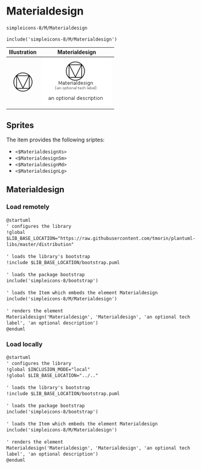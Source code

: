 # Materialdesign


```text
simpleicons-8/M/Materialdesign
```

```text
include('simpleicons-8/M/Materialdesign')
```



| Illustration | Materialdesign |
| :---: | :---: |
| ![illustration for Illustration](../../simpleicons-8/M/Materialdesign.png) | ![illustration for Materialdesign](../../simpleicons-8/M/Materialdesign.Local.png) |



## Sprites
The item provides the following sriptes:

- `<$MaterialdesignXs>`
- `<$MaterialdesignSm>`
- `<$MaterialdesignMd>`
- `<$MaterialdesignLg>`





## Materialdesign

### Load remotely
```plantuml
@startuml
' configures the library
!global $LIB_BASE_LOCATION="https://raw.githubusercontent.com/tmorin/plantuml-libs/master/distribution"

' loads the library's bootstrap
!include $LIB_BASE_LOCATION/bootstrap.puml

' loads the package bootstrap
include('simpleicons-8/bootstrap')

' loads the Item which embeds the element Materialdesign
include('simpleicons-8/M/Materialdesign')

' renders the element
Materialdesign('Materialdesign', 'Materialdesign', 'an optional tech label', 'an optional description')
@enduml
```

### Load locally
```plantuml
@startuml
' configures the library
!global $INCLUSION_MODE="local"
!global $LIB_BASE_LOCATION="../.."

' loads the library's bootstrap
!include $LIB_BASE_LOCATION/bootstrap.puml

' loads the package bootstrap
include('simpleicons-8/bootstrap')

' loads the Item which embeds the element Materialdesign
include('simpleicons-8/M/Materialdesign')

' renders the element
Materialdesign('Materialdesign', 'Materialdesign', 'an optional tech label', 'an optional description')
@enduml
```

